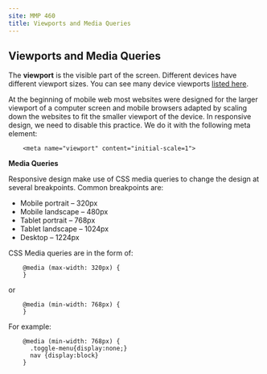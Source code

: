 ```yaml
---
site: MMP 460
title: Viewports and Media Queries
---
```


## Viewports and Media Queries

The **viewport** is the visible part of the screen. Different devices have different viewport sizes. You can see many device viewports [listed here](http://viewportsizes.com/).

At the beginning of mobile web most websites were designed for the larger viewport of a computer screen and mobile browsers adapted by scaling down the websites to fit the smaller viewport of the device. In responsive design, we need to disable this practice. We do it with the following meta element:

        <meta name="viewport" content="initial-scale=1">

**Media Queries**

Responsive design make use of CSS media queries to change the design at several breakpoints. Common breakpoints are:

- Mobile portrait – 320px
- Mobile landscape – 480px
- Tablet portrait – 768px
- Tablet landscape – 1024px
- Desktop – 1224px

CSS Media queries are in the form of:

        @media (max-width: 320px) {
        }

or

        @media (min-width: 768px) {
        }
        
For example:

        @media (min-width: 768px) {
          .toggle-menu{display:none;}
          nav {display:block}
        }
